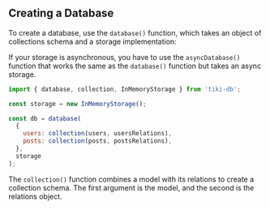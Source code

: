 ## Creating a Database

To create a database, use the `database()` function, which takes an object of collections schema and a storage implementation:

If your storage is asynchronous, you have to use the `asyncDatabase()` function that works the same as the `database()` function but takes an async storage.

```javascript
import { database, collection, InMemoryStorage } from 'tiki-db';

const storage = new InMemoryStorage();

const db = database(
  {
    users: collection(users, usersRelations),
    posts: collection(posts, postsRelations),
  },
  storage
);
```

The `collection()` function combines a model with its relations to create a collection schema. The first argument is the model, and the second is the relations object.


